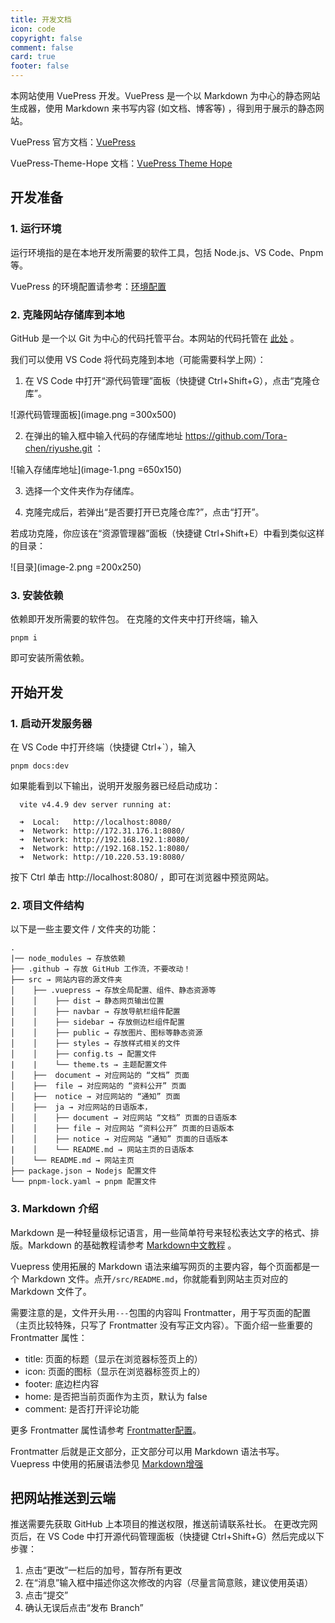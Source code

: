 ```yaml
---
title: 开发文档
icon: code
copyright: false
comment: false
card: true
footer: false 
---
```

本网站使用 VuePress 开发。VuePress 是一个以 Markdown 为中心的静态网站生成器，使用 Markdown 来书写内容 (如文档、博客等) ，得到用于展示的静态网站。

VuePress 官方文档：[VuePress](https://vuepress.vuejs.org/zh/)

VuePress-Theme-Hope 文档：[VuePress Theme Hope](https://theme-hope.vuejs.press/zh/guide/)

## 开发准备
### 1. 运行环境
运行环境指的是在本地开发所需要的软件工具，包括 Node.js、VS Code、Pnpm 等。

VuePress 的环境配置请参考：[环境配置](https://theme-hope.vuejs.press/zh/cookbook/tutorial/env.html)

### 2. 克隆网站存储库到本地
GitHub 是一个以 Git 为中心的代码托管平台。本网站的代码托管在 [此处](https://github.com/Tora-chen/riyushe) 。

我们可以使用 VS Code 将代码克隆到本地（可能需要科学上网）：

1. 在 VS Code 中打开“源代码管理”面板（快捷键 Ctrl+Shift+G），点击“克隆仓库”。

![源代码管理面板](image.png =300x500)

2. 在弹出的输入框中输入代码的存储库地址 https://github.com/Tora-chen/riyushe.git ：

![输入存储库地址](image-1.png =650x150)

3. 选择一个文件夹作为存储库。

4. 克隆完成后，若弹出“是否要打开已克隆仓库?”，点击“打开”。

若成功克隆，你应该在“资源管理器”面板（快捷键 Ctrl+Shift+E）中看到类似这样的目录：

![目录](image-2.png =200x250)

### 3. 安装依赖
依赖即开发所需要的软件包。
在克隆的文件夹中打开终端，输入
```pnpm
pnpm i
```
即可安装所需依赖。

## 开始开发
### 1. 启动开发服务器
在 VS Code 中打开终端（快捷键 Ctrl+`），输入
```pnpm
pnpm docs:dev
```
如果能看到以下输出，说明开发服务器已经启动成功：
```
  vite v4.4.9 dev server running at:

  ➜  Local:   http://localhost:8080/    
  ➜  Network: http://172.31.176.1:8080/ 
  ➜  Network: http://192.168.192.1:8080/
  ➜  Network: http://192.168.152.1:8080/
  ➜  Network: http://10.220.53.19:8080/ 
```
按下 Ctrl 单击 http://localhost:8080/ ，即可在浏览器中预览网站。

### 2. 项目文件结构
以下是一些主要文件 / 文件夹的功能：

```
.
|── node_modules → 存放依赖
├── .github → 存放 GitHub 工作流，不要改动！
├── src → 网站内容的源文件夹
│    ├── .vuepress → 存放全局配置、组件、静态资源等
│    │    ├── dist → 静态网页输出位置
│    │    ├── navbar → 存放导航栏组件配置
│    │    ├── sidebar → 存放侧边栏组件配置
│    │    ├── public → 存放图片、图标等静态资源
│    │    ├── styles → 存放样式相关的文件
│    │    ├── config.ts → 配置文件
|    |    └── theme.ts → 主题配置文件
│    ├──  document → 对应网站的 “文档” 页面
│    ├──  file → 对应网站的 “资料公开” 页面
│    ├──  notice → 对应网站的 “通知” 页面
│    ├──  ja → 对应网站的日语版本，
│    │    ├── document → 对应网站 “文档” 页面的日语版本
│    │    ├── file → 对应网站 “资料公开” 页面的日语版本
│    │    ├── notice → 对应网站 “通知” 页面的日语版本
|    │    └── README.md → 网站主页的日语版本
│    └── README.md → 网站主页
├── package.json → Nodejs 配置文件
└── pnpm-lock.yaml → pnpm 配置文件
```

### 3. Markdown 介绍
Markdown 是一种轻量级标记语言，用一些简单符号来轻松表达文字的格式、排版。Markdown 的基础教程请参考 [Markdown中文教程](https://markdown.com.cn/basic-syntax/) 。

Vuepress 使用拓展的 Markdown 语法来编写网页的主要内容，每个页面都是一个 Markdown 文件。点开```/src/README.md```，你就能看到网站主页对应的 Markdown 文件了。

需要注意的是，文件开头用```---```包围的内容叫 Frontmatter，用于写页面的配置（主页比较特殊，只写了 Frontmatter 没有写正文内容）。下面介绍一些重要的 Frontmatter 属性：
- title: 页面的标题（显示在浏览器标签页上的）
- icon: 页面的图标（显示在浏览器标签页上的）
- footer: 底边栏内容
- home: 是否把当前页面作为主页，默认为 false
- comment: 是否打开评论功能

更多 Frontmatter 属性请参考 [Frontmatter配置](https://vuepress-theme-hope.github.io/v2/zh/config/frontmatter/info.html)。

Frontmatter 后就是正文部分，正文部分可以用 Markdown 语法书写。
Vuepress 中使用的拓展语法参见 [Markdown增强](https://theme-hope.vuejs.press/zh/guide/markdown/intro.html)

## 把网站推送到云端
推送需要先获取 GitHub 上本项目的推送权限，推送前请联系社长。
在更改完网页后，在 VS Code 中打开源代码管理面板（快捷键 Ctrl+Shift+G）然后完成以下步骤：
1. 点击“更改”一栏后的加号，暂存所有更改
2. 在“消息”输入框中描述你这次修改的内容（尽量言简意赅，建议使用英语）
3. 点击“提交”
4. 确认无误后点击“发布 Branch”
